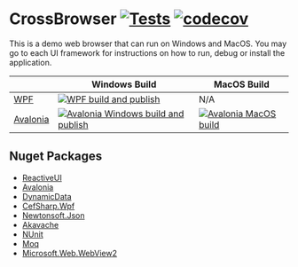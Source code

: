 # CrossBrowser [![Tests](https://github.com/jeromemanzano/WebBrowser/actions/workflows/test.yml/badge.svg)](https://github.com/jeromemanzano/WebBrowser/actions/workflows/test.yml) [![codecov](https://codecov.io/gh/jeromemanzano/WebBrowser/branch/main/graph/badge.svg?token=AZIZO82XAF)](https://codecov.io/gh/jeromemanzano/WebBrowser)
This is a demo web browser that can run on Windows and MacOS. You may go to each UI framework for instructions on how to run, debug or install the application.

|                                                                             | Windows Build                                                                                                              | MacOS Build |
|-----------------------------------------------------------------------------|----------------------------------------------------------------------------------------------------------------------------|-------------|
| [WPF](https://github.com/jeromemanzano/WebBrowser/tree/main/WebBrowser.WPF) | [![WPF build and publish](https://github.com/jeromemanzano/WebBrowser/actions/workflows/wpf-build-publish.yml/badge.svg)](https://github.com/jeromemanzano/WebBrowser/actions/workflows/wpf-build-publish.yml) | N/A         |
| [Avalonia](https://github.com/jeromemanzano/WebBrowser/tree/main/WebBrowser.Avalonia)                                                                | [![Avalonia Windows build and publish](https://github.com/jeromemanzano/WebBrowser/actions/workflows/avalonia-win-build-publish.yml/badge.svg)](https://github.com/jeromemanzano/WebBrowser/actions/workflows/avalonia-win-build-publish.yml)              | [![Avalonia MacOS build](https://github.com/jeromemanzano/WebBrowser/actions/workflows/avalonia-mac-build.yml/badge.svg)](https://github.com/jeromemanzano/WebBrowser/actions/workflows/avalonia-mac-build.yml)       |




## Nuget Packages
- [ReactiveUI](https://www.nuget.org/packages/ReactiveUI)
- [Avalonia](https://www.nuget.org/packages/Avalonia/)
- [DynamicData](https://www.nuget.org/packages/DynamicData/)
- [CefSharp.Wpf](https://www.nuget.org/packages/CefSharp.Wpf)
- [Newtonsoft.Json](https://www.nuget.org/packages/Newtonsoft.Json)
- [Akavache](https://www.nuget.org/packages/akavache)
- [NUnit](https://www.nuget.org/packages/NUnit)
- [Moq](https://www.nuget.org/packages/Moq)
- [Microsoft.Web.WebView2](https://www.nuget.org/packages/Microsoft.Web.WebView2)

